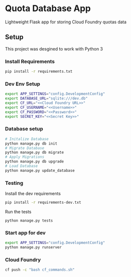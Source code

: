 # Quota Database App
Lightweight Flask app for storing Cloud Foundry quotas data

## Setup
This project was desgined to work with Python 3

### Install Requirements
```bash
pip install -r requirements.txt
```

### Dev Env Setup
```bash
export APP_SETTINGS="config.DevelopmentConfig"
export DATABASE_URL="sqlite:///dev.db"
export CF_URL="<<Cloud Foundry URL>>"
export CF_USERNAME="<<Username>>"
export CF_PASSWORD="<<Password>>"
export SECRET_KEY="<<Secret Key>>"
```

### Database setup
```bash
# Initalize Database
python manage.py db init
# Migrate Database
python manage.py db migrate
# Apply Migrations
python manage.py db upgrade
# Load Database
python manage.py update_database
```

### Testing
Install the dev requirements
```bash
pip install -r requirements-dev.txt
```
Run the tests
```
python manage.py tests
```

### Start app for dev
```bash
export APP_SETTINGS="config.DevelopmentConfig"
python manage.py runserver
```

### Cloud Foundry
```bash
cf push -c "bash cf_commands.sh"
```